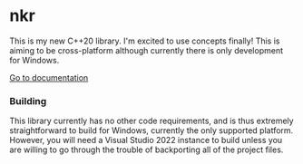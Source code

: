 # nkr
This is my new C++20 library. I'm excited to use concepts finally! This is aiming to be cross-platform although currently there is only development for Windows.

[Go to documentation](https://r-neal-kelly.github.io/nkr_docs)

### Building
This library currently has no other code requirements, and is thus extremely straightforward to build for Windows, currently the only supported platform. However, you will need a Visual Studio 2022 instance to build unless you are willing to go through the trouble of backporting all of the project files.

